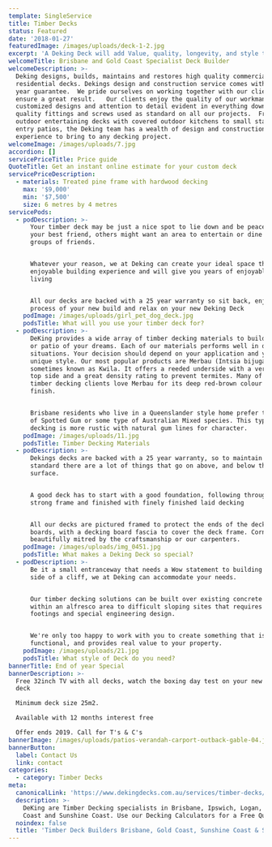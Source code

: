 ```yaml
---
template: SingleService
title: Timber Decks
status: Featured
date: '2018-01-27'
featuredImage: /images/uploads/deck-1-2.jpg
excerpt: 'A Deking Deck will add Value, quality, longevity, and style to your home.'
welcomeTitle: Brisbane and Gold Coast Specialist Deck Builder
welcomeDescription: >-
  Deking designs, builds, maintains and restores high quality commercial and
  residential decks. Dekings design and construction service comes with a 25
  year guarantee.  We pride ourselves on working together with our clients to
  ensure a great result.   Our clients enjoy the quality of our workmanship,
  customized designs and attention to detail evident in everything down to the
  quality fittings and screws used as standard on all our projects.  From large
  outdoor entertaining decks with covered outdoor kitchens to small statement
  entry patios, the Deking team has a wealth of design and construction
  experience to bring to any decking project.
welcomeImage: /images/uploads/7.jpg
accordion: []
servicePriceTitle: Price guide
QuoteTitle: Get an instant online estimate for your custom deck
servicePriceDescription:
  - materials: Treated pine frame with hardwood decking
    max: '$9,000'
    min: '$7,500'
    size: 6 metres by 4 metres
servicePods:
  - podDescription: >-
      Your timber deck may be just a nice spot to lie down and be peaceful with
      your best friend, others might want an area to entertain or dine with
      groups of friends.


      Whatever your reason, we at Deking can create your ideal space that is an
      enjoyable building experience and will give you years of enjoyable outdoor
      living


      All our decks are backed with a 25 year warranty so sit back, enjoy the
      process of your new build and relax on your new Deking Deck
    podImage: /images/uploads/girl_pet_dog_deck.jpg
    podsTitle: What will you use your timber deck for?
  - podDescription: >-
      DeKing provides a wide array of timber decking materials to build the deck
      or patio of your dreams. Each of our materials performs well in different
      situations. Your decision should depend on your application and your own
      unique style. Our most popular products are Merbau (Intsia bijuga),
      sometimes known as Kwila. It offers a reeded underside with a very smooth
      top side and a great density rating to prevent termites. Many of our
      timber decking clients love Merbau for its deep red-brown colour and even
      finish.


      Brisbane residents who live in a Queenslander style home prefer the look
      of Spotted Gum or some type of Australian Mixed species. This type of
      decking is more rustic with natural gum lines for character.
    podImage: /images/uploads/11.jpg
    podsTitle: Timber Decking Materials
  - podDescription: >-
      Dekings decks are backed with a 25 year warranty, so to maintain this
      standard there are a lot of things that go on above, and below the decking
      surface.


      A good deck has to start with a good foundation, following through a
      strong frame and finished with finely finished laid decking


      All our decks are pictured framed to protect the ends of the decking
      boards, with a decking board fascia to cover the deck frame. Corners are
      beautifully mitred by the craftsmanship or our carpenters.
    podImage: /images/uploads/img_0451.jpg
    podsTitle: What makes a Deking Deck so special?
  - podDescription: >-
      Be it a small entranceway that needs a Wow statement to building on the
      side of a cliff, we at Deking can accommodate your needs.


      Our timber decking solutions can be built over existing concrete or tiles
      within an alfresco area to difficult sloping sites that requires large
      footings and special engineering design.


      We're only too happy to work with you to create something that is unique,
      functional, and provides real value to your property.
    podImage: /images/uploads/21.jpg
    podsTitle: What style of Deck do you need?
bannerTitle: End of year Special
bannerDescription: >-
  Free 32inch TV with all decks, watch the boxing day test on your new outdoor
  deck

  Minimum deck size 25m2.

  Available with 12 months interest free

  Offer ends 2019. Call for T's & C's
bannerImage: /images/uploads/patios-verandah-carport-outback-gable-04.jpg
bannerButton:
  label: Contact Us
  link: contact
categories:
  - category: Timber Decks
meta:
  canonicalLink: 'https://www.dekingdecks.com.au/services/timber-decks/'
  description: >-
    DeKing are Timber Decking specialists in Brisbane, Ipswich, Logan, the Gold
    Coast and Sunshine Coast. Use our Decking Calculators for a Free Quote.
  noindex: false
  title: 'Timber Deck Builders Brisbane, Gold Coast, Sunshine Coast & SE QLD'
---
```


